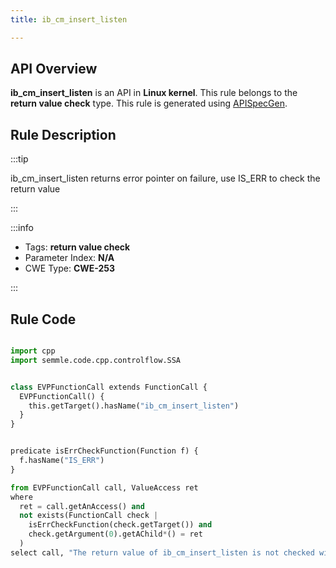 ```yaml
---
title: ib_cm_insert_listen

---
```



## API Overview
**ib_cm_insert_listen** is an API in **Linux kernel**. This rule belongs to the **return value check** type. This rule is generated using [APISpecGen](../../tools/APISpecGen).
## Rule Description

:::tip

ib_cm_insert_listen returns error pointer on failure, use IS_ERR to check the return value

:::

:::info

- Tags: **return value check**
- Parameter Index: **N/A**
- CWE Type: **CWE-253**

:::

## Rule Code
```python

import cpp
import semmle.code.cpp.controlflow.SSA


class EVPFunctionCall extends FunctionCall {
  EVPFunctionCall() {
    this.getTarget().hasName("ib_cm_insert_listen")
  }
}


predicate isErrCheckFunction(Function f) {
  f.hasName("IS_ERR") 
}

from EVPFunctionCall call, ValueAccess ret
where
  ret = call.getAnAccess() and
  not exists(FunctionCall check |
    isErrCheckFunction(check.getTarget()) and
    check.getArgument(0).getAChild*() = ret
  )
select call, "The return value of ib_cm_insert_listen is not checked with IS_ERR."
    
```